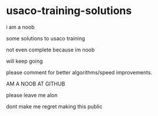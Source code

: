 # usaco-training-solutions



i am a noob

some solutions to usaco training

not even complete because im noob

will keep going

please comment for better algorithms/speed improvements.


AM A NOOB AT GITHUB

please leave me alon

dont make me regret making this public
